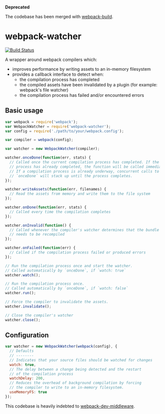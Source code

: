 **Deprecated**

The codebase has been merged with [webpack-build](https://github.com/markfinger/webpack-build).

webpack-watcher
===============

[![Build Status](https://travis-ci.org/markfinger/webpack-watcher.svg?branch=master)](https://travis-ci.org/markfinger/webpack-watcher)

A wrapper around webpack compilers which:
- improves performance by writing assets to an in-memory filesystem
- provides a callback interface to detect when:
  - the compilation process has completed
  - the compiled assets have been invalidated by a plugin (for example: webpack's file watcher)
  - the compilation process has failed and/or encountered errors


Basic usage
-----------

```javascript
var webpack = require('webpack');
var WebpackWatcher = require('webpack-watcher');
var config = require('./path/to/your/webpack.config');

var compiler = webpack(config);

var watcher = new WebpackWatcher(compiler);

watcher.onceDone(function(err, stats) {
  // Called once the current compilation process has completed. If the
  // process has already completed, the function will be called immediately.
  // If a compilation process is already underway, concurrent calls to
  // `onceDone` will stack up until the process completes.
});

watcher.writeAssets(function(err, filenames) {
  // Read the assets from memory and write them to the file system
});

watcher.onDone(function(err, stats) {
  // Called every time the compilation completes
});

watcher.onInvalid(function() {
  // Called whenever the compiler's watcher determines that the bundle
  // needs to be recompiled
});

watcher.onFailed(function(err) {
  // Called if the compilation process failed or produced errors
});

// Run the compilation process once and start the watcher.
// Called automatically by `onceDone`, if `watch: true`
watcher.watch();

// Run the compilation process once.
// Called automatically by `onceDone`, if `watch: false`
watcher.run();

// Force the compiler to invalidate the assets.
watcher.invalidate();

// Close the compiler's watcher
watcher.close();
```


Configuration
-------------

```javascript
var watcher = new WebpackWatcher(webpack(config), {
  // Defaults
  // --------
  // Indicates that your source files should be watched for changes
  watch: true,
  // The delay between a change being detected and the restart
  // of the compilation process
  watchDelay: 200,
  // Reduces the overhead of background compilation by forcing
  // the compiler to write to an in-memory filesystem.
  useMemoryFS: true
});
```

This codebase is heavily indebted to [webpack-dev-middleware](https://github.com/webpack/webpack-dev-middleware).
